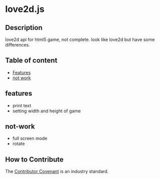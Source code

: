 # love2d.js
## Description
love2d api for html5 game, not complete. 
look like love2d but have some differences.
## Table of content
- [Features](#features)
- [not work](#not-work)
## features
- print text
- setting width and height of game
## not-work
- full screen mode
- rotate
## How to Contribute
The [Contributor Covenant](https://www.contributor-covenant.org/) is an industry standard.
